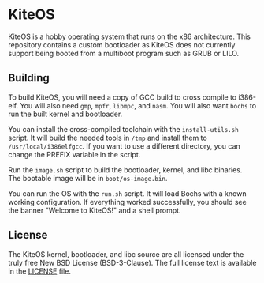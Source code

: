# KiteOS

KiteOS is a hobby operating system that runs on the x86 architecture. This repository
contains a custom bootloader as KiteOS does not currently support being booted
from a multiboot program such as GRUB or LILO.

## Building

To build KiteOS, you will need a copy of GCC build to cross compile to i386-elf.
You will also need `gmp`, `mpfr`, `libmpc`, and `nasm`. You will also want `bochs` to
run the built kernel and bootloader.

You can install the cross-compiled toolchain with the `install-utils.sh` script.
It will build the needed tools in `/tmp` and install them to `/usr/local/i386elfgcc`.
If you want to use a different directory, you can change the PREFIX variable in
the script.

Run the `image.sh` script to build the bootloader, kernel, and libc binaries.
The bootable image will be in `boot/os-image.bin`.

You can run the OS with the `run.sh` script. It will load Bochs with a known
working configuration. If everything worked successfully, you should see the
banner "Welcome to KiteOS!" and a shell prompt.

## License

The KiteOS kernel, bootloader, and libc source are all licensed under the
truly free New BSD License (BSD-3-Clause). The full license text is available
in the [LICENSE](LICENSE) file.
